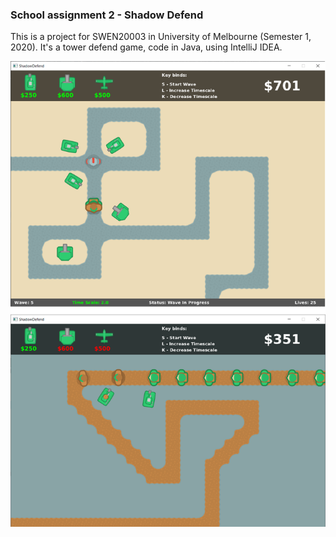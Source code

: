 ### School assignment 2 - Shadow Defend

This is a project for SWEN20003 in University of Melbourne (Semester 1, 2020).
It's a tower defend game, code in Java, using IntelliJ IDEA.

![Game screenshot](./gameplay_screenshot.png?raw=true "Gameplay screenshot")
